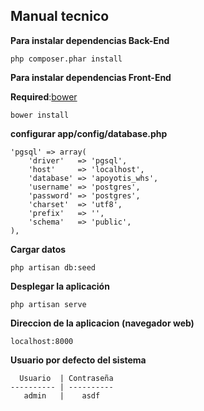## Manual tecnico

  **Para instalar dependencias Back-End**
  
  `php composer.phar install`

  **Para instalar dependencias Front-End**

  __Required__:[bower](http://bower.io/)

  `bower install`
  
  **configurar app/config/database.php**
  
  ```
  'pgsql' => array(
      'driver'   => 'pgsql',
      'host'     => 'localhost',
      'database' => 'apoyotis_whs',
      'username' => 'postgres',
      'password' => 'postgres',
      'charset'  => 'utf8',
      'prefix'   => '',
      'schema'   => 'public',
  ),
  ```
  
  **Cargar datos**
  
  `php artisan db:seed`
  
  **Desplegar la aplicación**
  
  `php artisan serve`
  
  **Direccion de la aplicacion (navegador web)**
  
  `localhost:8000`
  
  **Usuario por defecto del sistema**
  ```
    Usuario  | Contraseña
  ---------- | ----------
     admin   |    asdf
  ```
